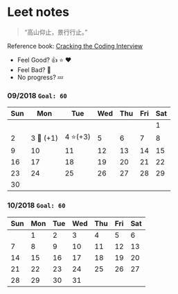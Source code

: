 # Leet notes
> “高山仰止，景行行止。”

Reference book: [Cracking the Coding Interview](http://www.hawstein.com/posts/ctci-solutions-contents.html)

- Feel Good? :+1: :star: :heart: 
- Feel Bad?  :shit:
- No progress?   :zzz:




### 09/2018 `Goal: 60` 

| Sun | Mon | Tue | Wed | Thu | Fri | Sat |
|-----|-----|-----|-----|-----|-----|-----|
|     |     |     |     |     |     |  1  |
|  2  |  3 :triangular_flag_on_post: (+1) |  4 :star:(+3) |  5  |  6  |  7  |  8  |
|  9  | 10  | 11  | 12  | 13  | 14  | 15  |
| 16  | 17  | 18  | 19  | 20  | 21  | 22  |
| 23  | 24  | 25  | 26  | 27  | 28  | 29  |
| 30  | 


### 10/2018 `Goal: 60`
| Sun | Mon | Tue | Wed | Thu | Fri | Sat |
|-----|-----|-----|-----|-----|-----|-----|
|     |  1  |  2  |  3  |  4  |  5  |  6  |
|  7  |  8  |  9  | 10  | 11  | 12  | 13  |
| 14  | 15  | 16  | 17  | 18  | 19  | 20  |
| 21  | 22  | 23  | 24  | 25  | 26  | 27  |
| 28  | 29  | 30  | 31  | 



